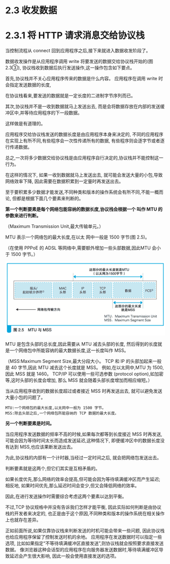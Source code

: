 # 2.3 收发数据

# 2.3.1 将 HTTP 请求消息交给协议栈

当控制流程从 connect 回到应用程序之后,接下来就进入数据收发阶段了。

数据收发操作是从应用程序调用 write 将要发送的数据交给协议栈开始的(图 2.3③),
协议栈收到数据后执行发送操作,这一操作包含如下要点。

首先,协议栈并不关心应用程序传来的数据是什么内容。
应用程序在调用 write 时会指定发送数据的长度,

在协议栈看来,要发送的数据就是一定长度的二进制字节序列而已。

其次,协议栈并不是一收到数据就马上发送出去,
而是会将数据存放在内部的发送缓冲区中,并等待应用程序的下一段数据。

这样做是有道理的。

应用程序交给协议栈发送的数据长度是由应用程序本身来决定的,
不同的应用程序在实现上有所不同,有些程序会一次性传递所有的数据,
有些程序则会逐字节或者逐行传递数据。

总之,一次将多少数据交给协议栈是由应用程序自行决定的,协议栈并不能控制这一行为。

在这样的情况下, 如果一收到数据就马上发送出去,
就可能会发送大量的小包,导致网络效率下降,
因此需要在数据积累到一定量时再发送出去。

至于要积累多少数据才能发送,不同种类和版本的操作系统会有所不同,不能一概而论,
但都是根据下面几个要素来判断的。

**第一个判断要素是每个网络包能容纳的数据长度,协议栈会根据一个 叫作 MTU 的参数来进行判断。**

（Maximum Transmission Unit,最大传输单元。）

MTU 表示一个网络包的最大长度,在以太 网中一般是 1500 字节(图 2.5)。

（在使用 PPPoE 的 ADSL 等网络中,需要额外增加一些头部数据,因此MTU 会小于 1500 字节。）

![图 2.5 MTU 与 MSS](images/2.5.png)

MTU 是包含头部的总长度,因此需要从 MTU 减去头部的长度,
然后得到的长度就是一个网络包中所能容纳的最大数据长度,这一长度叫作 MSS。

（MSS:Maximum Segment Size,最大分段大小。 
TCP 和 IP 的头部加起来一般是 40 字节,因此 MTU 减去这个长度就是 MSS。
例如,在以太网中,MTU 为 1500,因此 MSS 就是 1460。
TCP/IP 可以使用一些可选参数 (protocol option),如加密等,这时头部的长度会增加,
那么 MSS 就会随着头部长度增加而相应缩短。）

当从应用程序收到的数据长度超过或者接近 MSS 时再发送出去,
就可以避免发送大量小包的问题了。

    MTU:一个网络包的最大长度,以太网中一般为 1500 字节。 
    MSS:除去头部之后,一个网络包所能容纳的 TCP 数据的最大长度。


**另一个判断要素是时间。**

当应用程序发送数据的频率不高的时候,如果每次都等到长度接近 MSS 时再发送,
可能会因为等待时间太长而造成发送延迟,这种情况下,
即便缓冲区中的数据长度没有达到 MSS,也应该果断发送出去。

为此,协议栈的内部有一个计时器,当经过一定时间之后, 就会把网络包发送出去。

判断要素就是这两个,但它们其实是互相矛盾的。

如果长度优先,那么网络的效率会提高,但可能会因为等待填满缓冲区而产生延迟;
相反地, 如果时间优先,那么延迟时间会变少,但又会降低网络的效率。

因此,在进行发送操作时需要综合考虑这两个要素以达到平衡。

不过,TCP 协议规格中并没有告诉我们怎样才能平衡,
因此实际如何判断是由协议栈的开发者来决定的,
也正是由于这个原因,不同种类和版本的操作系统在相关操作上也就存在差异。

正如前面所说,如果仅靠协议栈来判断发送的时机可能会带来一些问题,
因此协议栈也给应用程序保留了控制发送时机的余地。
应用程序在发送数据时可以指定一些选项,
比如如果指定“不等待填满缓冲区直接发送”,则协议栈就会按照要求直接发送数据。
像浏览器这种会话型的应用程序在向服务器发送数据时,等待填满缓冲区导致延迟会产生很大影响,
因此一般会使用直接发送的选项。